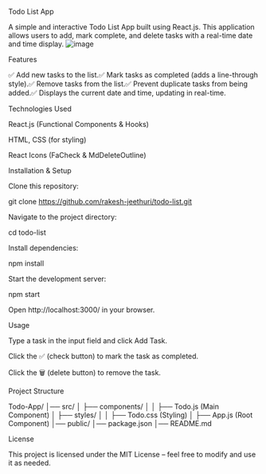 Todo List App

A simple and interactive Todo List App built using React.js. This application allows users to add, mark complete, and delete tasks with a real-time date and time display.
![image](https://github.com/user-attachments/assets/d557439a-e686-4b10-8fcb-4c8d1ada5490)

Features

✅ Add new tasks to the list.✅ Mark tasks as completed (adds a line-through style).✅ Remove tasks from the list.✅ Prevent duplicate tasks from being added.✅ Displays the current date and time, updating in real-time.

Technologies Used

React.js (Functional Components & Hooks)

HTML, CSS (for styling)

React Icons (FaCheck & MdDeleteOutline)

Installation & Setup

Clone this repository:

git clone https://github.com/rakesh-jeethuri/todo-list.git

Navigate to the project directory:

cd todo-list

Install dependencies:

npm install

Start the development server:

npm start

Open http://localhost:3000/ in your browser.

Usage

Type a task in the input field and click Add Task.

Click the ✅ (check button) to mark the task as completed.

Click the 🗑️ (delete button) to remove the task.

Project Structure

Todo-App/
│── src/
│   ├── components/
│   │   ├── Todo.js (Main Component)
│   ├── styles/
│   │   ├── Todo.css (Styling)
│   ├── App.js (Root Component)
│── public/
│── package.json
│── README.md

License

This project is licensed under the MIT License – feel free to modify and use it as needed.
